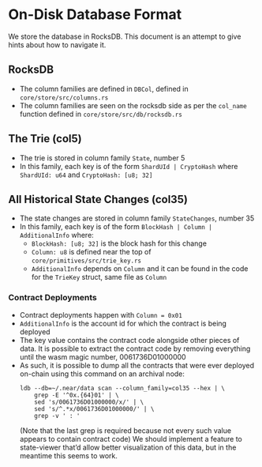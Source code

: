 # On-Disk Database Format

We store the database in RocksDB. This document is an attempt to give hints about how to navigate it.

## RocksDB

- The column families are defined in `DBCol`, defined in `core/store/src/columns.rs`
- The column families are seen on the rocksdb side as per the `col_name` function defined in `core/store/src/db/rocksdb.rs`

## The Trie (col5)

- The trie is stored in column family `State`, number 5
- In this family, each key is of the form `ShardUId | CryptoHash` where `ShardUId: u64` and `CryptoHash: [u8; 32]`

## All Historical State Changes (col35)

- The state changes are stored in column family `StateChanges`, number 35
- In this family, each key is of the form `BlockHash | Column | AdditionalInfo` where:
  + `BlockHash: [u8; 32]` is the block hash for this change
  + `Column: u8` is defined near the top of `core/primitives/src/trie_key.rs`
  + `AdditionalInfo` depends on `Column` and it can be found in the code for the `TrieKey` struct, same file as `Column`

### Contract Deployments

- Contract deployments happen with `Column = 0x01`
- `AdditionalInfo` is the account id for which the contract is being deployed
- The key value contains the contract code alongside other pieces of data. It is possible to extract the contract code by removing everything until the wasm magic number, 0061736D01000000
- As such, it is possible to dump all the contracts that were ever deployed on-chain using this command on an archival node:
  ```
  ldb --db=~/.near/data scan --column_family=col35 --hex | \
      grep -E '^0x.{64}01' | \
      sed 's/0061736D01000000/x/' | \
      sed 's/^.*x/0061736D01000000/' | \
      grep -v ' : '
  ```
  (Note that the last grep is required because not every such value appears to contain contract code)
  We should implement a feature to state-viewer that’d allow better visualization of this data, but in the meantime this seems to work.
